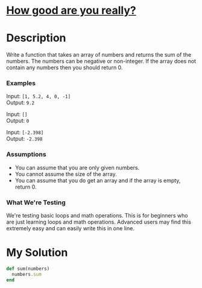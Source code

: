 # [How good are you really?](https://www.codewars.com/kata/5601409514fc93442500010b )

# Description

Write a function that takes an array of numbers and returns the sum of the numbers. The numbers can be negative or 
non-integer. If the array does not contain any numbers then you should return 0.

### Examples
Input: <code>[1, 5.2, 4, 0, -1]</code>\
Output: <code>9.2</code>

Input: <code>[]</code>\
Output: <code>0</code>

Input: <code>[-2.398]</code>\
Output: <code>-2.398</code>

### Assumptions

* You can assume that you are only given numbers.
* You cannot assume the size of the array.
* You can assume that you do get an array and if the array is empty, return 0.

### What We're Testing
We're testing basic loops and math operations. This is for beginners who are just learning loops and math operations.
Advanced users may find this extremely easy and can easily write this in one line.

# My Solution

```ruby
def sum(numbers)
  numbers.sum
end
```
